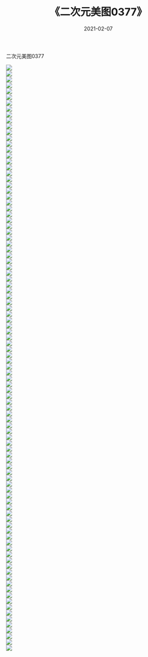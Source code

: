 ﻿---
layout: post
title:  《二次元美图0377》
date:   2021-02-07
img: http://imgx.orgx.ga/二次元/2021/二次元美图0377/000.jpg
categories: [美女, 清纯, 唯美]
---

二次元美图0377

 ![](http://imgx.orgx.ga/二次元/2021/二次元美图0377/001.jpg) <br>![](http://imgx.orgx.ga/二次元/2021/二次元美图0377/002.jpg) <br>![](http://imgx.orgx.ga/二次元/2021/二次元美图0377/003.jpg) <br>![](http://imgx.orgx.ga/二次元/2021/二次元美图0377/004.jpg) <br>![](http://imgx.orgx.ga/二次元/2021/二次元美图0377/005.jpg) <br>![](http://imgx.orgx.ga/二次元/2021/二次元美图0377/006.jpg) <br>![](http://imgx.orgx.ga/二次元/2021/二次元美图0377/007.jpg) <br>![](http://imgx.orgx.ga/二次元/2021/二次元美图0377/008.jpg) <br>![](http://imgx.orgx.ga/二次元/2021/二次元美图0377/009.jpg) <br>![](http://imgx.orgx.ga/二次元/2021/二次元美图0377/010.jpg) <br>![](http://imgx.orgx.ga/二次元/2021/二次元美图0377/011.jpg) <br>![](http://imgx.orgx.ga/二次元/2021/二次元美图0377/012.jpg) <br>![](http://imgx.orgx.ga/二次元/2021/二次元美图0377/013.jpg) <br>![](http://imgx.orgx.ga/二次元/2021/二次元美图0377/014.jpg) <br>![](http://imgx.orgx.ga/二次元/2021/二次元美图0377/015.jpg) <br>![](http://imgx.orgx.ga/二次元/2021/二次元美图0377/016.jpg) <br>![](http://imgx.orgx.ga/二次元/2021/二次元美图0377/017.jpg) <br>![](http://imgx.orgx.ga/二次元/2021/二次元美图0377/018.jpg) <br>![](http://imgx.orgx.ga/二次元/2021/二次元美图0377/019.jpg) <br>![](http://imgx.orgx.ga/二次元/2021/二次元美图0377/020.jpg) <br>![](http://imgx.orgx.ga/二次元/2021/二次元美图0377/021.jpg) <br>![](http://imgx.orgx.ga/二次元/2021/二次元美图0377/022.jpg) <br>![](http://imgx.orgx.ga/二次元/2021/二次元美图0377/023.jpg) <br>![](http://imgx.orgx.ga/二次元/2021/二次元美图0377/024.jpg) <br>![](http://imgx.orgx.ga/二次元/2021/二次元美图0377/025.jpg) <br>![](http://imgx.orgx.ga/二次元/2021/二次元美图0377/026.jpg) <br>![](http://imgx.orgx.ga/二次元/2021/二次元美图0377/027.jpg) <br>![](http://imgx.orgx.ga/二次元/2021/二次元美图0377/028.jpg) <br>![](http://imgx.orgx.ga/二次元/2021/二次元美图0377/029.jpg) <br>![](http://imgx.orgx.ga/二次元/2021/二次元美图0377/030.jpg) <br>![](http://imgx.orgx.ga/二次元/2021/二次元美图0377/031.jpg) <br>![](http://imgx.orgx.ga/二次元/2021/二次元美图0377/032.jpg) <br>![](http://imgx.orgx.ga/二次元/2021/二次元美图0377/033.jpg) <br>![](http://imgx.orgx.ga/二次元/2021/二次元美图0377/034.jpg) <br>![](http://imgx.orgx.ga/二次元/2021/二次元美图0377/035.jpg) <br>![](http://imgx.orgx.ga/二次元/2021/二次元美图0377/036.jpg) <br>![](http://imgx.orgx.ga/二次元/2021/二次元美图0377/037.jpg) <br>![](http://imgx.orgx.ga/二次元/2021/二次元美图0377/038.jpg) <br>![](http://imgx.orgx.ga/二次元/2021/二次元美图0377/039.jpg) <br>![](http://imgx.orgx.ga/二次元/2021/二次元美图0377/040.jpg) <br>![](http://imgx.orgx.ga/二次元/2021/二次元美图0377/041.jpg) <br>![](http://imgx.orgx.ga/二次元/2021/二次元美图0377/042.jpg) <br>![](http://imgx.orgx.ga/二次元/2021/二次元美图0377/043.jpg) <br>![](http://imgx.orgx.ga/二次元/2021/二次元美图0377/044.jpg) <br>![](http://imgx.orgx.ga/二次元/2021/二次元美图0377/045.jpg) <br>![](http://imgx.orgx.ga/二次元/2021/二次元美图0377/046.jpg) <br>![](http://imgx.orgx.ga/二次元/2021/二次元美图0377/047.jpg) <br>![](http://imgx.orgx.ga/二次元/2021/二次元美图0377/048.jpg) <br>![](http://imgx.orgx.ga/二次元/2021/二次元美图0377/049.jpg) <br>![](http://imgx.orgx.ga/二次元/2021/二次元美图0377/050.jpg) <br>![](http://imgx.orgx.ga/二次元/2021/二次元美图0377/051.jpg) <br>![](http://imgx.orgx.ga/二次元/2021/二次元美图0377/052.jpg) <br>![](http://imgx.orgx.ga/二次元/2021/二次元美图0377/053.jpg) <br>![](http://imgx.orgx.ga/二次元/2021/二次元美图0377/054.jpg) <br>![](http://imgx.orgx.ga/二次元/2021/二次元美图0377/055.jpg) <br>![](http://imgx.orgx.ga/二次元/2021/二次元美图0377/056.jpg) <br>![](http://imgx.orgx.ga/二次元/2021/二次元美图0377/057.jpg) <br>![](http://imgx.orgx.ga/二次元/2021/二次元美图0377/058.jpg) <br>![](http://imgx.orgx.ga/二次元/2021/二次元美图0377/059.jpg) <br>![](http://imgx.orgx.ga/二次元/2021/二次元美图0377/060.jpg) <br>![](http://imgx.orgx.ga/二次元/2021/二次元美图0377/061.jpg) <br>![](http://imgx.orgx.ga/二次元/2021/二次元美图0377/062.jpg) <br>![](http://imgx.orgx.ga/二次元/2021/二次元美图0377/063.jpg) <br>![](http://imgx.orgx.ga/二次元/2021/二次元美图0377/064.jpg) <br>![](http://imgx.orgx.ga/二次元/2021/二次元美图0377/065.jpg) <br>![](http://imgx.orgx.ga/二次元/2021/二次元美图0377/066.jpg) <br>![](http://imgx.orgx.ga/二次元/2021/二次元美图0377/067.jpg) <br>![](http://imgx.orgx.ga/二次元/2021/二次元美图0377/068.jpg) <br>![](http://imgx.orgx.ga/二次元/2021/二次元美图0377/069.jpg) <br>![](http://imgx.orgx.ga/二次元/2021/二次元美图0377/070.jpg) <br>![](http://imgx.orgx.ga/二次元/2021/二次元美图0377/071.jpg) <br>![](http://imgx.orgx.ga/二次元/2021/二次元美图0377/072.jpg) <br>![](http://imgx.orgx.ga/二次元/2021/二次元美图0377/073.jpg) <br>![](http://imgx.orgx.ga/二次元/2021/二次元美图0377/074.jpg) <br>![](http://imgx.orgx.ga/二次元/2021/二次元美图0377/075.jpg) <br>![](http://imgx.orgx.ga/二次元/2021/二次元美图0377/076.jpg) <br>![](http://imgx.orgx.ga/二次元/2021/二次元美图0377/077.jpg) <br>![](http://imgx.orgx.ga/二次元/2021/二次元美图0377/078.jpg) <br>![](http://imgx.orgx.ga/二次元/2021/二次元美图0377/079.jpg) <br>![](http://imgx.orgx.ga/二次元/2021/二次元美图0377/080.jpg) <br>![](http://imgx.orgx.ga/二次元/2021/二次元美图0377/081.jpg) <br>![](http://imgx.orgx.ga/二次元/2021/二次元美图0377/082.jpg) <br>![](http://imgx.orgx.ga/二次元/2021/二次元美图0377/083.jpg) <br>![](http://imgx.orgx.ga/二次元/2021/二次元美图0377/084.jpg) <br>![](http://imgx.orgx.ga/二次元/2021/二次元美图0377/085.jpg) <br>![](http://imgx.orgx.ga/二次元/2021/二次元美图0377/086.jpg) <br>![](http://imgx.orgx.ga/二次元/2021/二次元美图0377/087.jpg) <br>![](http://imgx.orgx.ga/二次元/2021/二次元美图0377/088.jpg) <br>![](http://imgx.orgx.ga/二次元/2021/二次元美图0377/089.jpg) <br>![](http://imgx.orgx.ga/二次元/2021/二次元美图0377/090.jpg) <br>![](http://imgx.orgx.ga/二次元/2021/二次元美图0377/091.jpg) <br>![](http://imgx.orgx.ga/二次元/2021/二次元美图0377/092.jpg) <br>![](http://imgx.orgx.ga/二次元/2021/二次元美图0377/093.jpg) <br>![](http://imgx.orgx.ga/二次元/2021/二次元美图0377/094.jpg) <br>![](http://imgx.orgx.ga/二次元/2021/二次元美图0377/095.jpg) <br>![](http://imgx.orgx.ga/二次元/2021/二次元美图0377/096.jpg) <br>![](http://imgx.orgx.ga/二次元/2021/二次元美图0377/097.jpg) <br>![](http://imgx.orgx.ga/二次元/2021/二次元美图0377/098.jpg) <br>![](http://imgx.orgx.ga/二次元/2021/二次元美图0377/099.jpg) <br>![](http://imgx.orgx.ga/二次元/2021/二次元美图0377/100.jpg) <br>